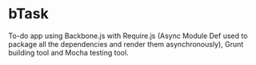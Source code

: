 # bTask
To-do app using Backbone.js with Require.js (Async Module Def used to package all the dependencies and render them asynchronously), Grunt building tool and Mocha testing tool.
